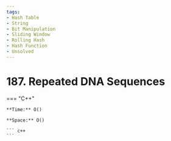 ```yaml
---
tags:
- Hash Table
- String
- Bit Manipulation
- Sliding Window
- Rolling Hash
- Hash Function
- Unsolved
---
```



# 187. Repeated DNA Sequences

=== "C++"

    **Time:** O()

    **Space:** O()

    ``` c++
    ```